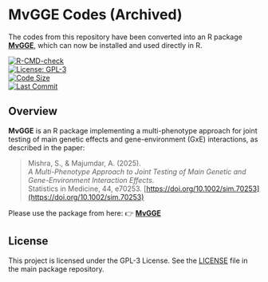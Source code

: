 # MvGGE Codes (Archived)

The codes from this repository have been converted into an R package **[MvGGE](https://github.com/SauMStats/MvGGE)**, which can now be installed and used directly in R.

[![R-CMD-check](https://github.com/SauMStats/MvGGE/workflows/R-CMD-check/badge.svg)](https://github.com/SauMStats/MvGGE/actions)  
[![License: GPL-3](https://img.shields.io/badge/License-GPLv3-blue.svg)](https://www.gnu.org/licenses/gpl-3.0)  
[![Code Size](https://img.shields.io/github/languages/code-size/SauMStats/MvGGE)](https://github.com/SauMStats/MvGGE)  
[![Last Commit](https://img.shields.io/github/last-commit/SauMStats/MvGGE)](https://github.com/SauMStats/MvGGE/commits/main)

## Overview

**MvGGE** is an R package implementing a multi-phenotype approach for joint testing of main genetic effects and gene-environment (GxE) interactions, as described in the paper:

> Mishra, S., & Majumdar, A. (2025).  
> *A Multi-Phenotype Approach to Joint Testing of Main Genetic and Gene-Environment Interaction Effects*.  
> Statistics in Medicine, 44, e70253. [https://doi.org/10.1002/sim.70253](https://doi.org/10.1002/sim.70253)

Please use the package from here: 👉 [**MvGGE**](https://github.com/SauMStats/MvGGE)

## License
This project is licensed under the GPL-3 License. See the [LICENSE](https://github.com/SauMStats/MvGGE/blob/main/LICENSE) file in the main package repository.
